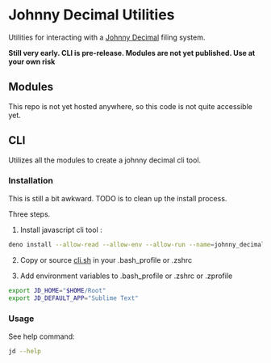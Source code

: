 # Johnny Decimal Utilities

Utilities for interacting with a [Johnny Decimal](https://johnnydecimal.com/)
filing system.

**Still very early. CLI is pre-release. Modules are not yet published. Use at
your own risk**

## Modules

This repo is not yet hosted anywhere, so this code is not quite accessible yet.

## CLI

Utilizes all the modules to create a johnny decimal cli tool.

### Installation

This is still a bit awkward. TODO is to clean up the install process.

Three steps.

1. Install javascript cli tool :

```sh
deno install --allow-read --allow-env --allow-run --name=johnny_decimal -f source/cli.ts
```

2. Copy or source [cli.sh](./source/cli.sh) in your .bash_profile or .zshrc

3. Add environment variables to .bash_profile or .zshrc or .zprofile

```sh
export JD_HOME="$HOME/Root"
export JD_DEFAULT_APP="Sublime Text"
````

### Usage

See help command:

```sh
jd --help
```

